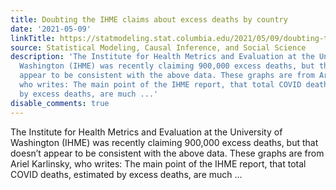 ```yaml
---
title: Doubting the IHME claims about excess deaths by country
date: '2021-05-09'
linkTitle: https://statmodeling.stat.columbia.edu/2021/05/09/doubting-the-ihme-claims-about-excess-deaths-by-country/
source: Statistical Modeling, Causal Inference, and Social Science
description: 'The Institute for Health Metrics and Evaluation at the University of
  Washington (IHME) was recently claiming 900,000 excess deaths, but that doesn&#8217;t
  appear to be consistent with the above data. These graphs are from Ariel Karlinsky,
  who writes: The main point of the IHME report, that total COVID deaths, estimated
  by excess deaths, are much ...'
disable_comments: true
---
```

The Institute for Health Metrics and Evaluation at the University of Washington (IHME) was recently claiming 900,000 excess deaths, but that doesn&#8217;t appear to be consistent with the above data. These graphs are from Ariel Karlinsky, who writes: The main point of the IHME report, that total COVID deaths, estimated by excess deaths, are much ...